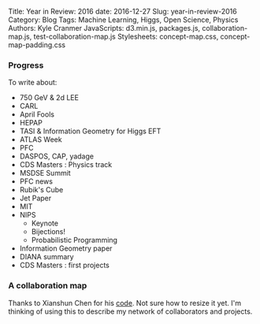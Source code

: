 Title: Year in Review: 2016
date: 2016-12-27
Slug: year-in-review-2016
Category: Blog
Tags: Machine Learning, Higgs, Open Science, Physics
Authors: Kyle Cranmer
JavaScripts: d3.min.js, packages.js, collaboration-map.js, test-collaboration-map.js
Stylesheets: concept-map.css, concept-map-padding.css

### Progress
<div class="progress">
  <div class="progress-bar progress-bar-danger" style="width: 10%"></div>
</div>

To write about:

  * 750 GeV & 2d LEE
  * CARL
  * April Fools
  * HEPAP
  * TASI & Information Geometry for Higgs EFT
  * ATLAS Week
  * PFC
  * DASPOS, CAP, yadage
  * CDS Masters : Physics track
  * MSDSE Summit
  * PFC news
  * Rubik's Cube
  * Jet Paper
  * MIT
  * NIPS 
    * Keynote
    * Bijections!
    * Probabilistic Programming
  * Information Geometry paper
  * DIANA summary
  * CDS Masters : first projects



### A collaboration map

Thanks to Xianshun Chen for his [code](http://czcodezone.blogspot.com/2015/01/d3-simple-javascript-class-wrapper-for_25.html). Not sure how to resize it yet. I'm thinking of using this to describe my network of collaborators and projects.

<div id="graph" class="conceptmap" ></div>
<div id="graph-info"></div>
